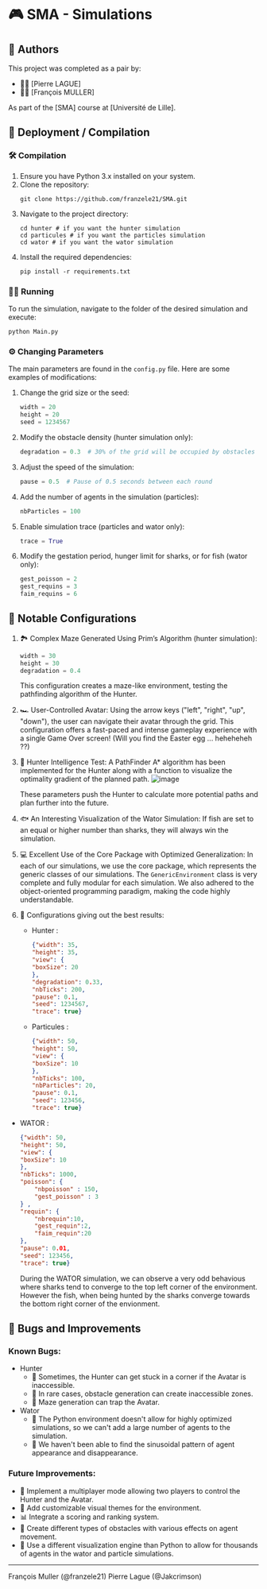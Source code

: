 # 🎮 SMA - Simulations

## 👥 Authors

This project was completed as a pair by:
- 🧑‍💻 [Pierre LAGUE]
- 👩‍💻 [François MULLER]

As part of the [SMA] course at [Université de Lille].

## 🚀 Deployment / Compilation

### 🛠️ Compilation

1. Ensure you have Python 3.x installed on your system.
2. Clone the repository:
   ```
   git clone https://github.com/franzele21/SMA.git
   ```
3. Navigate to the project directory:
   ```
   cd hunter # if you want the hunter simulation
   cd particules # if you want the particles simulation
   cd wator # if you want the wator simulation
   ```
4. Install the required dependencies:
   ```
   pip install -r requirements.txt
   ```

### 🏃‍♂️ Running

To run the simulation, navigate to the folder of the desired simulation and execute:
```
python Main.py
```

### ⚙️ Changing Parameters

The main parameters are found in the `config.py` file. Here are some examples of modifications:

1. Change the grid size or the seed:
   ```python
   width = 20
   height = 20
   seed = 1234567
   ```

2. Modify the obstacle density (hunter simulation only):
   ```python
   degradation = 0.3  # 30% of the grid will be occupied by obstacles
   ```

3. Adjust the speed of the simulation:
   ```python
   pause = 0.5  # Pause of 0.5 seconds between each round
   ```

4. Add the number of agents in the simulation (particles):
   ```python
   nbParticles = 100
   ```
5. Enable simulation trace (particles and wator only):
   ```python
   trace = True
   ```
6. Modify the gestation period, hunger limit for sharks, or for fish (wator only):
   ```python
   gest_poisson = 2
   gest_requins = 3
   faim_requins = 6
   ```

## 🌟 Notable Configurations

1. 🏞️ Complex Maze Generated Using Prim’s Algorithm (hunter simulation):
   ```python
   width = 30
   height = 30
   degradation = 0.4
   ```
   This configuration creates a maze-like environment, testing the pathfinding algorithm of the Hunter.

2. 🏎️ User-Controlled Avatar:
   Using the arrow keys ("left", "right", "up", "down"), the user can navigate their avatar through the grid.
   This configuration offers a fast-paced and intense gameplay experience with a single Game Over screen! (Will you find the Easter egg ... heheheheh ??)

3. 🧠 Hunter Intelligence Test:
   A PathFinder A* algorithm has been implemented for the Hunter along with a function to visualize the optimality gradient of the planned path.
   ![image](https://github.com/user-attachments/assets/d4e48d89-1aa3-4e1f-bf84-5c76d84dba4e)
   
   These parameters push the Hunter to calculate more potential paths and plan further into the future.

5. 🐟 An Interesting Visualization of the Wator Simulation:
   If fish are set to an equal or higher number than sharks, they will always win the simulation.

6. 💻 Excellent Use of the Core Package with Optimized Generalization:
   In each of our simulations, we use the core package, which represents the generic classes of our simulations. The `GenericEnvironment` class is very complete and fully modular for each simulation.
   We also adhered to the object-oriented programming paradigm, making the code highly understandable.

7. 🔩 Configurations giving out the best results:
   - Hunter :
        ```json
        {"width": 35,
        "height": 35,
        "view": {
        "boxSize": 20
        },
        "degradation": 0.33,
        "nbTicks": 200,
        "pause": 0.1,
        "seed": 1234567,
        "trace": true}
        ```

   - Particules :
        ```json
        {"width": 50,
        "height": 50,
        "view": {
        "boxSize": 10
        },
        "nbTicks": 100,
        "nbParticles": 20,
        "pause": 0.1,
        "seed": 123456,
        "trace": true}
        ```

  - WATOR :
    ```json
    {"width": 50,
    "height": 50,
    "view": {
    "boxSize": 10
    },
    "nbTicks": 1000,
    "poisson": {
        "nbpoisson" : 150,
        "gest_poisson" : 3
    } ,
    "requin": {
        "nbrequin":10,
        "gest_requin":2,
        "faim_requin":20
    },
    "pause": 0.01,
    "seed": 123456,
    "trace": true}
    ```

    During the WATOR simulation, we can observe a very odd behavious where sharks tend to converge to the top left corner of the environment. However the fish, when being hunted by the sharks converge towards the bottom right corner of the envionment.
   

## 🐛 Bugs and Improvements

### Known Bugs:

- Hunter
  - 🐞 Sometimes, the Hunter can get stuck in a corner if the Avatar is inaccessible.
  - 🐞 In rare cases, obstacle generation can create inaccessible zones.
  - 🐞 Maze generation can trap the Avatar.
- Wator
  - 🐛 The Python environment doesn't allow for highly optimized simulations, so we can't add a large number of agents to the simulation.
  - 🐛 We haven't been able to find the sinusoidal pattern of agent appearance and disappearance.

### Future Improvements:
- 🚀 Implement a multiplayer mode allowing two players to control the Hunter and the Avatar.
- 🎨 Add customizable visual themes for the environment.
- 📊 Integrate a scoring and ranking system.
- 🧪 Create different types of obstacles with various effects on agent movement.
- 🚒 Use a different visualization engine than Python to allow for thousands of agents in the wator and particle simulations.

---

François Muller (@franzele21)
Pierre Lague (@Jakcrimson)
